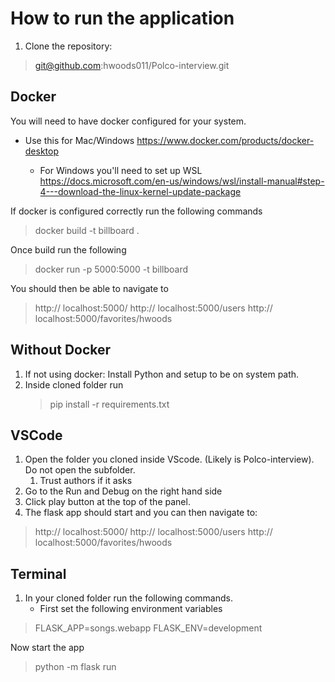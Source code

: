 
# How to run the application

1. Clone the repository: 
 > git@github.com:hwoods011/Polco-interview.git


## Docker
  You will need to have docker configured for your system.

  * Use this for Mac/Windows
  https://www.docker.com/products/docker-desktop

    - For Windows you'll need to set up WSL 
    https://docs.microsoft.com/en-us/windows/wsl/install-manual#step-4---download-the-linux-kernel-update-package

  
 If docker is configured correctly run the following commands

 > docker build -t billboard .

 Once build run the following

 > docker run -p 5000:5000 -t billboard

 You should then be able to navigate to 
 > http:// localhost:5000/
 > http:// localhost:5000/users
 > http:// localhost:5000/favorites/hwoods

## Without Docker
1. If not using docker: Install Python and setup to be on system path.
2. Inside cloned folder run 
   > pip install -r requirements.txt

## VSCode
  1. Open the folder you cloned inside VScode. (Likely is Polco-interview). Do not open the subfolder.
     1. Trust authors if it asks
  2. Go to the Run and Debug on the right hand side
  3. Click play button at the top of the panel.
  4. The flask app should start and you can then navigate to:
 > http:// localhost:5000/
 > http:// localhost:5000/users
 > http:// localhost:5000/favorites/hwoods

## Terminal
 1. In your cloned folder run the following commands.
    - First set the following environment variables
   
   > FLASK_APP=songs.webapp
   > FLASK_ENV=development

 Now start the app
   > python -m flask run